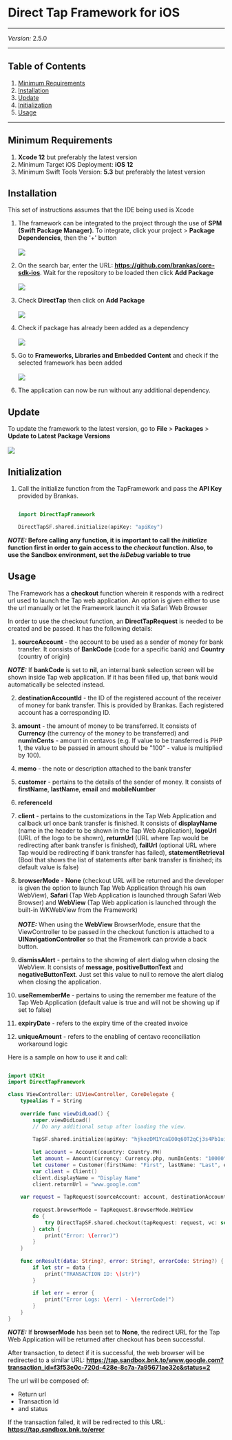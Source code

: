 # Direct Tap Framework for iOS
***
*Version:* 2.5.0
***


## Table of Contents

  1. [Minimum Requirements](#requirements)
  2. [Installation](#installation)
  3. [Update](#update)
  4. [Initialization](#initialization)
  5. [Usage](#usage)

***

## Minimum Requirements

1. **Xcode 12** but preferably the latest version
2. Minimum Target iOS Deployment: **iOS 12**
3. Minimum Swift Tools Version: **5.3** but preferably the latest version

## Installation

This set of instructions assumes that the IDE being used is Xcode

1. The framework can be integrated to the project through the use of **SPM (Swift Package Manager)**. To integrate, click your project > **Package Dependencies**, then the '+' button <br/><br/>![](screenshots/project.png)

2. On the search bar, enter the URL: **https://github.com/brankas/core-sdk-ios**. Wait for the repository to be loaded then click **Add Package** <br/><br/>![](screenshots/repo.png)

3. Check **DirectTap** then click on **Add Package** <br/><br/>![](screenshots/check_direct.png)

4. Check if package has already been added as a dependency <br/><br/>![](screenshots/check_package.png)

4. Go to **Frameworks, Libraries and Embedded Content** and check if the selected framework has been added <br/><br/>![](screenshots/framework.png)

5. The application can now be run without any additional dependency.

## Update

To update the framework to the latest version, go to **File** > **Packages** > **Update to Latest Package Versions** <br/><br/>![](screenshots/update.png)


## Initialization

1. Call the initialize function from the TapFramework and pass the **API Key** provided by Brankas.

	```swift

	import DirectTapFramework

	DirectTapSF.shared.initialize(apiKey: "apiKey")

	```

***NOTE:* Before calling any function, it is important to call the *initialize* function first in order to gain access to the *checkout* function. Also, to use the Sandbox environment, set the *isDebug* variable to true**

## Usage

The Framework has a **checkout** function wherein it responds with a redirect url used to launch the Tap web application. An option is given either to use the url manually or let the Framework launch it via Safari Web Browser

In order to use the checkout function, an **DirectTapRequest** is needed to be created and be passed. It has the following details:

1. **sourceAccount** - the account to be used as a sender of money for bank transfer. It consists of **BankCode** (code for a specific bank) and **Country** (country of origin)

***NOTE:*** If **bankCode** is set to **nil**, an internal bank selection screen will be shown inside Tap web application. If it has been filled up, that bank would automatically be selected instead.

2. **destinationAccountId** - the ID of the registered account of the receiver of money for bank transfer. This is provided by Brankas. Each registered account has a corresponding ID.

3. **amount** - the amount of money to be transferred. It consists of **Currency** (the currency of the money to be transferred) and **numInCents** - amount in centavos (e.g. If value to be transferred is PHP 1, the value to be passed in amount should be "100" - value is multiplied by 100).

4. **memo** - the note or description attached to the bank transfer

5. **customer** - pertains to the details of the sender of money. It consists of **firstName**, **lastName**, **email** and **mobileNumber**

6. **referenceId**

7. **client** - pertains to the customizations in the Tap Web Application and callback url once bank transfer is finished. It consists of **displayName** (name in the header to be shown in the Tap Web Application), **logoUrl** (URL of the logo to be shown), **returnUrl** (URL where Tap would be redirecting after bank transfer is finished), **failUrl** (optional URL where Tap would be redirecting if bank transfer has failed), **statementRetrieval** (Bool that shows the list of statements after bank transfer is finished; its default value is false)

8. **browserMode** - **None** (checkout URL will be returned and the developer is given the option to launch Tap Web Application through his own WebView), **Safari** (Tap Web Application is launched through Safari Web Browser) and **WebView** (Tap Web application is launched through the built-in WKWebView from the Framework)<br/><br/>
***NOTE:*** When using the **WebView** BrowserMode, ensure that the ViewController to be passed in the checkout function is attached to a **UINavigationController** so that the Framework can provide a back button.

9. **dismissAlert** - pertains to the showing of alert dialog when closing the WebView. It consists of **message**, **positiveButtonText** and **negativeButtonText**. Just set this value to null to remove the alert dialog when closing the application.

10. **useRememberMe** - pertains to using the remember me feature of the Tap Web Application (default value is true and will not be showing up if set to false)

11. **expiryDate** -  refers to the expiry time of the created invoice

12. **uniqueAmount** -  refers to the enabling of centavo reconciliation workaround logic

Here is a sample on how to use it and call:

```swift

import UIKit
import DirectTapFramework

class ViewController: UIViewController, CoreDelegate {
    typealias T = String
    
    override func viewDidLoad() {
        super.viewDidLoad()
        // Do any additional setup after loading the view.
        
        TapSF.shared.initialize(apiKey: "hjkozDM1YcaE00q60T2qCj3s4Pb1ui0p3K2V6hjyu5AxR7A8E0IAK5G1u4sRrbcH5", certPath: nil, isDebug: true)
        
        let account = Account(country: Country.PH)
        let amount = Amount(currency: Currency.php, numInCents: "10000")
        let customer = Customer(firstName: "First", lastName: "Last", email: "hello@gmail.com", mobileNumber: "63")
        var client = Client()
        client.displayName = "Display Name"
        client.returnUrl = "www.google.com"
    	
	var request = TapRequest(sourceAccount: account, destinationAccountId: "5887e376-383c-11eb-b400-4hsddb0c633ac", amount: amount, memo: "Bank Transfer", customer: customer, referenceId: "sample-reference", client: client, dismissAlert: DismissAlert(message: "Do you want to close the application?", confirmButtonText: "Yes", cancelButtonText: "Cancel"))
        
        request.browserMode = TapRequest.BrowserMode.WebView
        do {
            try DirectTapSF.shared.checkout(tapRequest: request, vc: self, delegate: self)
        } catch {
            print("Error: \(error)")
        }
    }
    
    func onResult(data: String?, error: String?, errorCode: String?) {
        if let str = data {
            print("TRANSACTION ID: \(str)")
        }
        
        if let err = error {
            print("Error Logs: \(err) - \(errorCode)")
        }
    }
}
```

***NOTE:*** If **browserMode** has been set to **None**, the redirect URL for the Tap Web Application will be returned after checkout has been successful.

After transaction, to detect if it is successful, the web browser will be redirected to a similar URL:
**https://tap.sandbox.bnk.to/www.google.com?transaction_id=f3f53e0c-720d-428e-8c7a-7a95671ae32c&status=2**

The url will be composed of:
* Return url
* Transaction Id
* and status

If the transaction failed, it will be redirected to this URL: **https://tap.sandbox.bnk.to/error**



